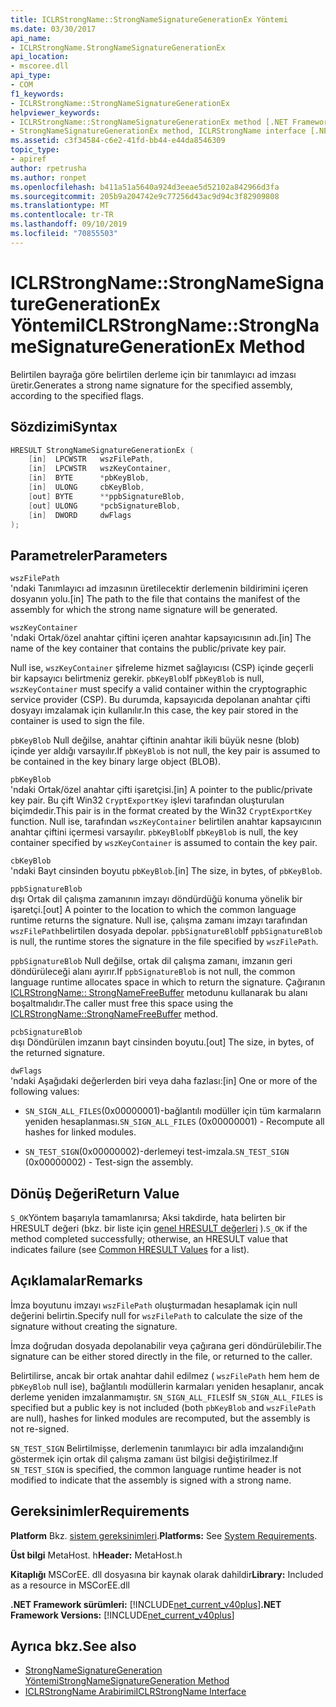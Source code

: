 ```yaml
---
title: ICLRStrongName::StrongNameSignatureGenerationEx Yöntemi
ms.date: 03/30/2017
api_name:
- ICLRStrongName.StrongNameSignatureGenerationEx
api_location:
- mscoree.dll
api_type:
- COM
f1_keywords:
- ICLRStrongName::StrongNameSignatureGenerationEx
helpviewer_keywords:
- ICLRStrongName::StrongNameSignatureGenerationEx method [.NET Framework hosting]
- StrongNameSignatureGenerationEx method, ICLRStrongName interface [.NET Framework hosting]
ms.assetid: c3f34584-c6e2-41fd-bb44-e44da8546309
topic_type:
- apiref
author: rpetrusha
ms.author: ronpet
ms.openlocfilehash: b411a51a5640a924d3eeae5d52102a842966d3fa
ms.sourcegitcommit: 205b9a204742e9c77256d43ac9d94c3f82909808
ms.translationtype: MT
ms.contentlocale: tr-TR
ms.lasthandoff: 09/10/2019
ms.locfileid: "70855503"
---
```

# <a name="iclrstrongnamestrongnamesignaturegenerationex-method"></a><span data-ttu-id="919e1-102">ICLRStrongName::StrongNameSignatureGenerationEx Yöntemi</span><span class="sxs-lookup"><span data-stu-id="919e1-102">ICLRStrongName::StrongNameSignatureGenerationEx Method</span></span>
<span data-ttu-id="919e1-103">Belirtilen bayrağa göre belirtilen derleme için bir tanımlayıcı ad imzası üretir.</span><span class="sxs-lookup"><span data-stu-id="919e1-103">Generates a strong name signature for the specified assembly, according to the specified flags.</span></span>  
  
## <a name="syntax"></a><span data-ttu-id="919e1-104">Sözdizimi</span><span class="sxs-lookup"><span data-stu-id="919e1-104">Syntax</span></span>  
  
```cpp
HRESULT StrongNameSignatureGenerationEx (  
    [in]  LPCWSTR   wszFilePath,  
    [in]  LPCWSTR   wszKeyContainer,  
    [in]  BYTE      *pbKeyBlob,  
    [in]  ULONG     cbKeyBlob,  
    [out] BYTE      **ppbSignatureBlob,  
    [out] ULONG     *pcbSignatureBlob,  
    [in]  DWORD     dwFlags  
);  
```  
  
## <a name="parameters"></a><span data-ttu-id="919e1-105">Parametreler</span><span class="sxs-lookup"><span data-stu-id="919e1-105">Parameters</span></span>  
 `wszFilePath`  
 <span data-ttu-id="919e1-106">'ndaki Tanımlayıcı ad imzasının üretilecektir derlemenin bildirimini içeren dosyanın yolu.</span><span class="sxs-lookup"><span data-stu-id="919e1-106">[in] The path to the file that contains the manifest of the assembly for which the strong name signature will be generated.</span></span>  
  
 `wszKeyContainer`  
 <span data-ttu-id="919e1-107">'ndaki Ortak/özel anahtar çiftini içeren anahtar kapsayıcısının adı.</span><span class="sxs-lookup"><span data-stu-id="919e1-107">[in] The name of the key container that contains the public/private key pair.</span></span>  
  
 <span data-ttu-id="919e1-108">Null ise, `wszKeyContainer` şifreleme hizmet sağlayıcısı (CSP) içinde geçerli bir kapsayıcı belirtmeniz gerekir. `pbKeyBlob`</span><span class="sxs-lookup"><span data-stu-id="919e1-108">If `pbKeyBlob` is null, `wszKeyContainer` must specify a valid container within the cryptographic service provider (CSP).</span></span> <span data-ttu-id="919e1-109">Bu durumda, kapsayıcıda depolanan anahtar çifti dosyayı imzalamak için kullanılır.</span><span class="sxs-lookup"><span data-stu-id="919e1-109">In this case, the key pair stored in the container is used to sign the file.</span></span>  
  
 <span data-ttu-id="919e1-110">`pbKeyBlob` Null değilse, anahtar çiftinin anahtar ikili büyük nesne (blob) içinde yer aldığı varsayılır.</span><span class="sxs-lookup"><span data-stu-id="919e1-110">If `pbKeyBlob` is not null, the key pair is assumed to be contained in the key binary large object (BLOB).</span></span>  
  
 `pbKeyBlob`  
 <span data-ttu-id="919e1-111">'ndaki Ortak/özel anahtar çifti işaretçisi.</span><span class="sxs-lookup"><span data-stu-id="919e1-111">[in] A pointer to the public/private key pair.</span></span> <span data-ttu-id="919e1-112">Bu çift Win32 `CryptExportKey` işlevi tarafından oluşturulan biçimdedir.</span><span class="sxs-lookup"><span data-stu-id="919e1-112">This pair is in the format created by the Win32 `CryptExportKey` function.</span></span> <span data-ttu-id="919e1-113">Null ise, tarafından `wszKeyContainer` belirtilen anahtar kapsayıcının anahtar çiftini içermesi varsayılır. `pbKeyBlob`</span><span class="sxs-lookup"><span data-stu-id="919e1-113">If `pbKeyBlob` is null, the key container specified by `wszKeyContainer` is assumed to contain the key pair.</span></span>  
  
 `cbKeyBlob`  
 <span data-ttu-id="919e1-114">'ndaki Bayt cinsinden boyutu `pbKeyBlob`.</span><span class="sxs-lookup"><span data-stu-id="919e1-114">[in] The size, in bytes, of `pbKeyBlob`.</span></span>  
  
 `ppbSignatureBlob`  
 <span data-ttu-id="919e1-115">dışı Ortak dil çalışma zamanının imzayı döndürdüğü konuma yönelik bir işaretçi.</span><span class="sxs-lookup"><span data-stu-id="919e1-115">[out] A pointer to the location to which the common language runtime returns the signature.</span></span> <span data-ttu-id="919e1-116">Null ise, çalışma zamanı imzayı tarafından `wszFilePath`belirtilen dosyada depolar. `ppbSignatureBlob`</span><span class="sxs-lookup"><span data-stu-id="919e1-116">If `ppbSignatureBlob` is null, the runtime stores the signature in the file specified by `wszFilePath`.</span></span>  
  
 <span data-ttu-id="919e1-117">`ppbSignatureBlob` Null değilse, ortak dil çalışma zamanı, imzanın geri döndürüleceği alanı ayırır.</span><span class="sxs-lookup"><span data-stu-id="919e1-117">If `ppbSignatureBlob` is not null, the common language runtime allocates space in which to return the signature.</span></span> <span data-ttu-id="919e1-118">Çağıranın [ICLRStrongName:: StrongNameFreeBuffer](../../../../docs/framework/unmanaged-api/hosting/iclrstrongname-strongnamefreebuffer-method.md) metodunu kullanarak bu alanı boşaltmalıdır.</span><span class="sxs-lookup"><span data-stu-id="919e1-118">The caller must free this space using the [ICLRStrongName::StrongNameFreeBuffer](../../../../docs/framework/unmanaged-api/hosting/iclrstrongname-strongnamefreebuffer-method.md) method.</span></span>  
  
 `pcbSignatureBlob`  
 <span data-ttu-id="919e1-119">dışı Döndürülen imzanın bayt cinsinden boyutu.</span><span class="sxs-lookup"><span data-stu-id="919e1-119">[out] The size, in bytes, of the returned signature.</span></span>  
  
 `dwFlags`  
 <span data-ttu-id="919e1-120">'ndaki Aşağıdaki değerlerden biri veya daha fazlası:</span><span class="sxs-lookup"><span data-stu-id="919e1-120">[in] One or more of the following values:</span></span>  
  
- <span data-ttu-id="919e1-121">`SN_SIGN_ALL_FILES`(0x00000001)-bağlantılı modüller için tüm karmaların yeniden hesaplanması.</span><span class="sxs-lookup"><span data-stu-id="919e1-121">`SN_SIGN_ALL_FILES` (0x00000001) - Recompute all hashes for linked modules.</span></span>  
  
- <span data-ttu-id="919e1-122">`SN_TEST_SIGN`(0x00000002)-derlemeyi test-imzala.</span><span class="sxs-lookup"><span data-stu-id="919e1-122">`SN_TEST_SIGN` (0x00000002) - Test-sign the assembly.</span></span>  
  
## <a name="return-value"></a><span data-ttu-id="919e1-123">Dönüş Değeri</span><span class="sxs-lookup"><span data-stu-id="919e1-123">Return Value</span></span>  
 <span data-ttu-id="919e1-124">`S_OK`Yöntem başarıyla tamamlanırsa; Aksi takdirde, hata belirten bir HRESULT değeri (bkz. bir liste için [genel HRESULT değerleri](https://go.microsoft.com/fwlink/?LinkId=213878) ).</span><span class="sxs-lookup"><span data-stu-id="919e1-124">`S_OK` if the method completed successfully; otherwise, an HRESULT value that indicates failure (see [Common HRESULT Values](https://go.microsoft.com/fwlink/?LinkId=213878) for a list).</span></span>  
  
## <a name="remarks"></a><span data-ttu-id="919e1-125">Açıklamalar</span><span class="sxs-lookup"><span data-stu-id="919e1-125">Remarks</span></span>  
 <span data-ttu-id="919e1-126">İmza boyutunu imzayı `wszFilePath` oluşturmadan hesaplamak için null değerini belirtin.</span><span class="sxs-lookup"><span data-stu-id="919e1-126">Specify null for `wszFilePath` to calculate the size of the signature without creating the signature.</span></span>  
  
 <span data-ttu-id="919e1-127">İmza doğrudan dosyada depolanabilir veya çağırana geri döndürülebilir.</span><span class="sxs-lookup"><span data-stu-id="919e1-127">The signature can be either stored directly in the file, or returned to the caller.</span></span>  
  
 <span data-ttu-id="919e1-128">Belirtilirse, ancak bir ortak anahtar dahil edilmez ( `wszFilePath` hem hem de `pbKeyBlob` null ise), bağlantılı modüllerin karmaları yeniden hesaplanır, ancak derleme yeniden imzalanmamıştır. `SN_SIGN_ALL_FILES`</span><span class="sxs-lookup"><span data-stu-id="919e1-128">If `SN_SIGN_ALL_FILES` is specified but a public key is not included (both `pbKeyBlob` and `wszFilePath` are null), hashes for linked modules are recomputed, but the assembly is not re-signed.</span></span>  
  
 <span data-ttu-id="919e1-129">`SN_TEST_SIGN` Belirtilmişse, derlemenin tanımlayıcı bir adla imzalandığını göstermek için ortak dil çalışma zamanı üst bilgisi değiştirilmez.</span><span class="sxs-lookup"><span data-stu-id="919e1-129">If `SN_TEST_SIGN` is specified, the common language runtime header is not modified to indicate that the assembly is signed with a strong name.</span></span>  
  
## <a name="requirements"></a><span data-ttu-id="919e1-130">Gereksinimler</span><span class="sxs-lookup"><span data-stu-id="919e1-130">Requirements</span></span>  
 <span data-ttu-id="919e1-131">**Platform** Bkz. [sistem gereksinimleri](../../../../docs/framework/get-started/system-requirements.md).</span><span class="sxs-lookup"><span data-stu-id="919e1-131">**Platforms:** See [System Requirements](../../../../docs/framework/get-started/system-requirements.md).</span></span>  
  
 <span data-ttu-id="919e1-132">**Üst bilgi** MetaHost. h</span><span class="sxs-lookup"><span data-stu-id="919e1-132">**Header:** MetaHost.h</span></span>  
  
 <span data-ttu-id="919e1-133">**Kitaplığı** MSCorEE. dll dosyasına bir kaynak olarak dahildir</span><span class="sxs-lookup"><span data-stu-id="919e1-133">**Library:** Included as a resource in MSCorEE.dll</span></span>  
  
 <span data-ttu-id="919e1-134">**.NET Framework sürümleri:** [!INCLUDE[net_current_v40plus](../../../../includes/net-current-v40plus-md.md)]</span><span class="sxs-lookup"><span data-stu-id="919e1-134">**.NET Framework Versions:** [!INCLUDE[net_current_v40plus](../../../../includes/net-current-v40plus-md.md)]</span></span>  
  
## <a name="see-also"></a><span data-ttu-id="919e1-135">Ayrıca bkz.</span><span class="sxs-lookup"><span data-stu-id="919e1-135">See also</span></span>

- [<span data-ttu-id="919e1-136">StrongNameSignatureGeneration Yöntemi</span><span class="sxs-lookup"><span data-stu-id="919e1-136">StrongNameSignatureGeneration Method</span></span>](../../../../docs/framework/unmanaged-api/hosting/iclrstrongname-strongnamesignaturegeneration-method.md)
- [<span data-ttu-id="919e1-137">ICLRStrongName Arabirimi</span><span class="sxs-lookup"><span data-stu-id="919e1-137">ICLRStrongName Interface</span></span>](../../../../docs/framework/unmanaged-api/hosting/iclrstrongname-interface.md)
